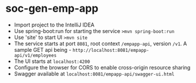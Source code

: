 # soc-gen-emp-app
- Import project to the IntelliJ IDEA
- Use spring-boot:run for starting the service `>mvn spring-boot:run`
- Use 'site' to start UI `>mvn site`
- The service starts at port `8081`, root context `/empapp-api`, version `/v1`. A sample GET api being - `http://localhost:8081/empapp-api/v1/employees`
- The UI starts at `localhost:4200`
- Configure the browser for CORS to enable cross-origin resource sharing
- Swagger available at `localhost:8081/empapp-api/swagger-ui.html`
